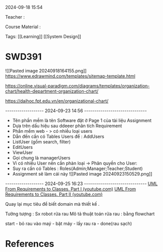 
2024-09-18 15:54

Teacher : 

Course Material : 

Tags: [[Learning]] [[System Design]]


# SWD391




![[Pasted image 20240918164155.png]]
https://www.edrawmind.com/templates/sitemap-template.html

https://online.visual-paradigm.com/diagrams/templates/organization-chart/health-department-organization-chart/

https://daihoc.fpt.edu.vn/en/organizational-chart/



-------------------  2024-09-23 14:56 -------------------------------
- Tên phần mềm là tên Software đặt ở Page 1 của tài liệu Assignment
- Dựa trên dấu hiệu sau ddeeer phân tích Requirement
- Phần mềm web - > có nhiều loại users
- Dẫn đến cần có Tables Users để : AddUsers
- ListUser (gồm search, filter)
- EditUsers
- ViewUser
- Gọi chung là managerUsers
- Vì có nhiều User nên cần phàn loại -> Phân quyền cho User:
- Suy ra cần có Tables : Roles(Admin;Manager;Teacher;Student)
- Assignment sẽ làm cái này
![[Pasted image 20240923150529.png]]




-------------------  2024-09-25 16:23 -------------------------------
[UML From Requirements to Classes. Part I (youtube.com)](https://www.youtube.com/watch?v=P2X9N4-xEvc)
[UML From Requirements to Classes. Part II (youtube.com)](https://www.youtube.com/watch?v=jEtGJPOac6Q)


Quay lại mục tiêu để biết domain mà thiết kế .

Tưởng tượng : Sx robot rửa rau 
Mô tả thuật toán rửa rau   :  bằng flowchart

start - bỏ rau vào maý - bật máy -      lấy rau ra - done(rau sạch)

# References





